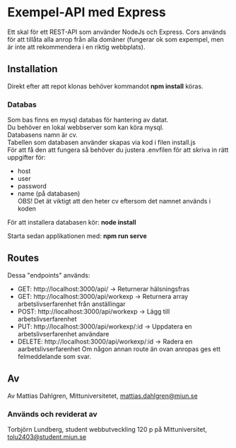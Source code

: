 # Exempel-API med Express
Ett skal för ett REST-API som använder NodeJs och Express.
Cors används för att tillåta alla anrop från alla domäner (fungerar ok som expempel, men är inte att rekommendera i en riktig webbplats).

## Installation
Direkt efter att repot klonas behöver kommandot
**npm install** köras.

### Databas
Som bas finns en mysql databas för hantering av datat.  
Du behöver en lokal webbserver som kan köra mysql.  
Databasens namn är cv.  
Tabellen som databasen använder skapas via kod i filen install.js  
För att få den att fungera så behöver du justera .envfilen för att skriva in rätt uppgifter för:   
* host
* user
* password
* name (på databasen)   
OBS! Det ät viktigt att den heter cv eftersom det namnet används i koden

För att installera databasen kör:
**node install**

Starta sedan applikationen med: 
**npm run serve**

## Routes
Dessa "endpoints" används:
* GET: 	http://localhost:3000/api/ 						-> Returnerar hälsningsfras
* GET: 	http://localhost:3000/api/workexp				-> Returnera array arbetslivserfarenhet från anställingar
* POST: http://localhost:3000/api/workexp 			    -> Lägg till arbetslivserfarenhet
* PUT: 	http://localhost:3000/api/workexp/:id			-> Uppdatera en arbetslivserfarenhet användare
* DELETE: http://localhost:3000/api/workexp/:id	        -> Radera en aarbetslivserfarenhet
Om någon annan route än ovan anropas ges ett felmeddelande som svar.

## Av
Av Mattias Dahlgren, Mittuniversitetet, mattias.dahlgren@miun.se

### Används och reviderat av
Torbjörn Lundberg, student webbutveckling 120 p på Mittuniversitet, tolu2403@student.miun.se    